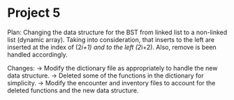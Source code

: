 # Project 5


Plan:
Changing the data structure for the BST from linked list to a non-linked list (dynamic array). 
Taking into consideration, that inserts to the left are inserted at the index of (2*i+1) and to the left (2*i+2). Also, remove is been handled accordingly. 

Changes: 
-> Modify the dictionary file as appropriately to handle the new data structure. 
-> Deleted some of the functions in the dictionary for simplicity. 
-> Modify the encounter and inventory files to account for the deleted functions and the new data structure. 